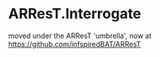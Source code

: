 # ARResT.Interrogate
moved under the ARResT 'umbrella', now at https://github.com/infspiredBAT/ARResT
